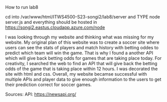 How to run lab8

cd into /var/www/html/ITWS4500-S23-songi2/lab8/server
and TYPE node server.js and everything should be hosted in https://songi2.eastus.cloudapp.azure.com/node

I was looking through my website and thinking what was missing for my website. My original plan of this website was to create a soccer site where users can see the stats of players and match history with betting oddes to predict which team will win the game. That is why I found a another API which will give back betting odds for games that are taking place today.
For creativity, I searched the web to find an API that will give back the betting odds of the game that is taking place within 12 hours. I was decorated the site with html and css. 
Overall, my website becamse successful with multiple APIs and player data to give enough information to the users to get their prediction correct for soccer games.

Sources:
API: https://newsapi.org/

